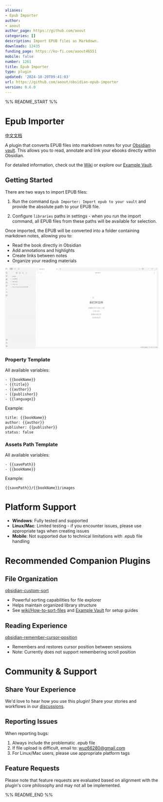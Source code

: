 ```yaml
---
aliases:
- Epub Importer
author:
- aoout
author_page: https://github.com/aoout
categories: []
description: Import EPUB files as Markdown.
downloads: 12435
funding_page: https://ko-fi.com/aoout46551
mobile: false
number: 1261
title: Epub Importer
type: plugin
updated: '2024-10-20T09:41:03'
url: https://github.com/aoout/obsidian-epub-importer
version: 0.6.0
---
```


%% README_START %%

# Epub Importer

[中文文档](README.zh-CN.md)

A plugin that converts EPUB files into markdown notes for your [Obsidian vault](https://obsidian.md/). This allows you to read, annotate and link your ebooks directly within Obsidian.

For detailed information, check out the [Wiki](https://github.com/aoout/obsidian-epub-importer/wiki) or explore our [Example Vault](https://github.com/aoout/mdReader).

## Getting Started

There are two ways to import EPUB files:

1. Run the command `Epub Importer: Import epub to your vault` and provide the absolute path to your EPUB file.

2. Configure `libraries` paths in settings - when you run the import command, all EPUB files from these paths will be available for selection.

Once imported, the EPUB will be converted into a folder containing markdown notes, allowing you to:
- Read the book directly in Obsidian
- Add annotations and highlights
- Create links between notes
- Organize your reading materials

![Plugin Demo](https://raw.githubusercontent.com/aoout/obsidian-epub-importer/HEAD/assets/demo.gif)

### Property Template

All available variables:

```
- {{bookName}}
- {{title}}
- {{author}}
- {{publisher}}
- {{language}}
```

Example:

```
title: {{bookName}}
author: {{author}}
publisher: {{publisher}}
status: false
```

### Assets Path Template

All available variables:

```
- {{savePath}}
- {{bookName}}
```

Example:

```
{{savePath}}/{{bookName}}/images
```
# Platform Support

- **Windows**: Fully tested and supported
- **Linux/Mac**: Limited testing - if you encounter issues, please use appropriate tags when creating issues
- **Mobile**: Not supported due to technical limitations with .epub file handling

# Recommended Companion Plugins

## File Organization
[obsidian-custom-sort](https://github.com/SebastianMC/obsidian-custom-sort)
- Powerful sorting capabilities for file explorer
- Helps maintain organized library structure
- See [wiki/How-to-sort-files](https://github.com/aoout/obsidian-epub-importer/wiki/How-to-sort-files%3F) and [Example Vault](https://github.com/aoout/mdReader) for setup guides

## Reading Experience
[obsidian-remember-cursor-position](https://github.com/dy-sh/obsidian-remember-cursor-position)
- Remembers and restores cursor position between sessions
- Note: Currently does not support remembering scroll position

# Community & Support

## Share Your Experience
We'd love to hear how you use this plugin! Share your stories and workflows in our [discussions](https://github.com/aoout/obsidian-epub-importer/discussions).

## Reporting Issues
When reporting bugs:
1. Always include the problematic .epub file
2. If file upload is difficult, email to: wuz66280@gmail.com
3. For Linux/Mac users, please use appropriate platform tags

## Feature Requests
Please note that feature requests are evaluated based on alignment with the plugin's core philosophy and may not all be implemented.


%% README_END %%